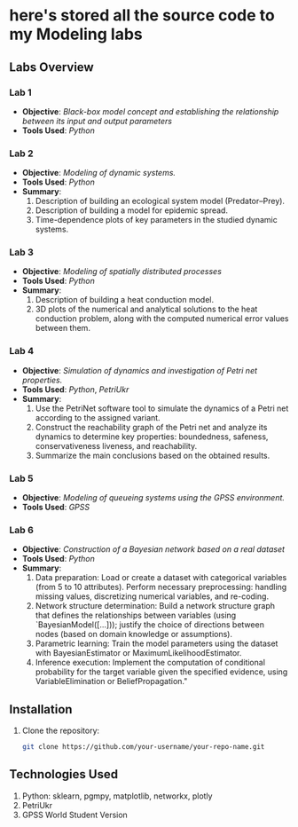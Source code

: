 # here's stored all the source code to my Modeling labs

## Labs Overview

### Lab 1
- **Objective**: *Black-box model concept and establishing the relationship between its input and output parameters*
- **Tools Used**: *Python*

### Lab 2
- **Objective**: *Modeling of dynamic systems.*
- **Tools Used**: *Python*
- **Summary**: 
  1. Description of building an ecological system model (Predator–Prey).
  2. Description of building a model for epidemic spread.
  3. Time-dependence plots of key parameters in the studied dynamic systems.
  
### Lab 3
- **Objective**: *Modeling of spatially distributed processes*
- **Tools Used**: *Python*
- **Summary**: 
  1. Description of building a heat conduction model.
  2. 3D plots of the numerical and analytical solutions to the heat conduction problem, along with the computed numerical error values between them.

### Lab 4
- **Objective**: *Simulation of dynamics and investigation of Petri net properties.*
- **Tools Used**: *Python*, *PetriUkr*
- **Summary**: 
  1. Use the PetriNet software tool to simulate the dynamics of a Petri net according to the assigned variant.
  2. Construct the reachability graph of the Petri net and analyze its dynamics to determine key properties: boundedness, safeness, conservativeness liveness, and reachability.
  3. Summarize the main conclusions based on the obtained results.

### Lab 5
- **Objective**: *Modeling of queueing systems using the GPSS environment.*
- **Tools Used**: *GPSS*

### Lab 6
- **Objective**: *Construction of a Bayesian network based on a real dataset*
- **Tools Used**: *Python*
- **Summary**: 
  1. Data preparation: Load or create a dataset with categorical variables (from 5 to 10 attributes). Perform necessary preprocessing: handling missing values, discretizing numerical variables, and re-coding.
  2. Network structure determination: Build a network structure graph that defines the relationships between variables (using `BayesianModel([...])); justify the choice of directions between nodes (based on domain knowledge or assumptions).
  3. Parametric learning: Train the model parameters using the dataset with BayesianEstimator or MaximumLikelihoodEstimator.
  4. Inference execution: Implement the computation of conditional probability for the target variable given the specified evidence, using VariableElimination or BeliefPropagation."

## Installation

1. Clone the repository:
   ```bash
   git clone https://github.com/your-username/your-repo-name.git

## Technologies Used
1. Python: sklearn, pgmpy, matplotlib, networkx, plotly
2. PetriUkr
3. GPSS World Student Version